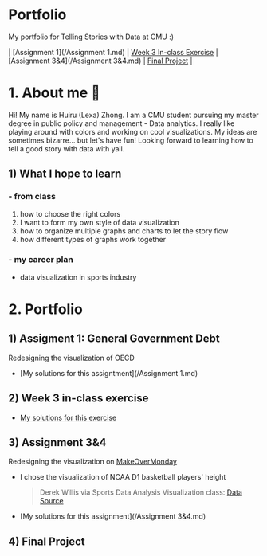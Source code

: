 # Portfolio
My portfolio for Telling Stories with Data at CMU :)

| [Assignment 1](/Assignment 1.md) | [Week 3 In-class Exercise](/Week3_inclass.md) | [Assignment 3&4](/Assignment 3&4.md) | [Final Project](/final_project_LexaZhong.md) |

# 1. About me :ghost:
Hi! My name is Huiru (Lexa) Zhong. I am a CMU student pursuing my master degree in public policy and management - Data analytics. I really like playing around with colors and working on cool visualizations. My ideas are sometimes bizarre... but let's have fun! Looking forward to learning how to tell a good story with data with yall.

## 1) What I hope to learn
### - from class
   1. how to choose the right colors
   2. I want to form my own style of data visualization
   3. how to organize multiple graphs and charts to let the story flow
   4. how different types of graphs work together
   
### - my career plan
   - data visualization in sports industry

# 2. Portfolio
## 1) Assigment 1: General Government Debt
Redesigning the visualization of OECD
- [My solutions for this assigntment](/Assignment 1.md)

## 2) Week 3 in-class exercise
- [My solutions for this exercise](/Week3_inclass.md)

## 3) Assignment 3&4
Redesigning the visualization on [MakeOverMonday](https://makeovermonday.co.uk/)
- I chose the visualization of NCAA D1 basketball players' height
  > Derek Willis via Sports Data Analysis Visualization class: [Data Source](https://github.com/Sports-Roster-Data/womens-college-basketball)
- [My solutions for this assignment](/Assignment 3&4.md)

## 4) Final Project

